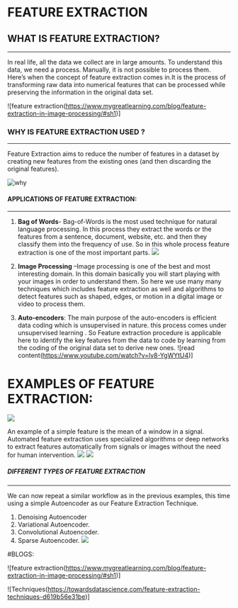# **FEATURE EXTRACTION**
## WHAT IS FEATURE EXTRACTION?
***
In real life, all the data we collect are in large amounts. To understand this data, we need a process. Manually, it is not possible to process them. Here’s when the concept of feature extraction comes in.It is the process of transforming raw data into numerical features that can be processed while preserving the information in the original data set.

![feature extraction(https://www.mygreatlearning.com/blog/feature-extraction-in-image-processing/#sh1)]
### WHY IS FEATURE EXTRACTION USED  ?
***
 Feature Extraction aims to reduce the number of features in a dataset by creating new features from the existing ones (and then discarding the original features).

 ![why](https://images.deepai.org/glossary-terms/1db68a74ce8c4eb083d76199aef2e051/feature-extraction.jpg)
 #### APPLICATIONS OF FEATURE EXTRACTION:
 ***
 1. **Bag of Words**- Bag-of-Words is the most used technique for natural language processing. In this process they extract the words or the features from a sentence, document, website, etc. and then they classify them into the frequency of use. So in this whole process feature extraction is one of the most important parts.
  ![](https://www.analyticssteps.com/backend/media/uploads/2019/09/06/image-20190906164045-2.jpeg)

1. **Image Processing** –Image processing is one of the best and most interesting domain. In this domain basically you will start playing with your images in order to understand them. So here we use many many techniques which includes feature extraction as well and algorithms to detect features such as shaped, edges, or motion in a digital image or video to process them.

2. **Auto-encoders**: The main  purpose of the auto-encoders is efficient data coding which is unsupervised in nature. this process comes under unsupervised learning . So Feature extraction procedure is applicable here to identify the key features from the data to code by learning from the coding of the original data set to derive new ones.
![read content(https://www.youtube.com/watch?v=lv8-YgWYtU4)]
# EXAMPLES OF FEATURE EXTRACTION:
![](https://www.researchgate.net/publication/220745420/figure/fig2/AS:305387396976642@1449821437664/Example-of-feature-extraction-by-LIH-8-x-8-cells-8-bins.png)

An example of a simple feature is the mean of a window in a signal. Automated feature extraction uses specialized algorithms or deep networks to extract features automatically from signals or images without the need for human intervention.
![](https://www.researchgate.net/publication/252019579/figure/fig2/AS:650759288934400@1532164513447/2-Example-of-feature-extraction.png)
![](https://freecontent.manning.com/wp-content/uploads/Elgendy_tCVPp4_01.png)

##### DIFFERENT TYPES OF FEATURE EXTRACTION 
***
We can now repeat a similar workflow as in the previous examples, this time using a simple Autoencoder as our Feature Extraction Technique.

1. Denoising Autoencoder
2. Variational Autoencoder.
3. Convolutional Autoencoder.
4. Sparse Autoencoder.
![](https://media.springernature.com/lw685/springer-static/image/art%3A10.1007%2Fs13735-020-00199-7/MediaObjects/13735_2020_199_Fig5_HTML.png)

#BLOGS:

![feature extraction(https://www.mygreatlearning.com/blog/feature-extraction-in-image-processing/#sh1)]

![Techniques(https://towardsdatascience.com/feature-extraction-techniques-d619b56e31be)]


